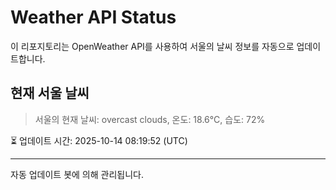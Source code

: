 
# Weather API Status

이 리포지토리는 OpenWeather API를 사용하여 서울의 날씨 정보를 자동으로 업데이트합니다.

## 현재 서울 날씨
> 서울의 현재 날씨: overcast clouds, 온도: 18.6°C, 습도: 72%

⏳ 업데이트 시간: 2025-10-14 08:19:52 (UTC)

---
자동 업데이트 봇에 의해 관리됩니다.
